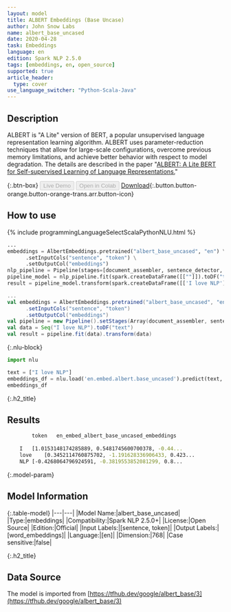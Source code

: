 ```yaml
---
layout: model
title: ALBERT Embeddings (Base Uncase)
author: John Snow Labs
name: albert_base_uncased
date: 2020-04-28
task: Embeddings
language: en
edition: Spark NLP 2.5.0
tags: [embeddings, en, open_source]
supported: true
article_header:
  type: cover
use_language_switcher: "Python-Scala-Java"
---
```


## Description
ALBERT is "A Lite" version of BERT, a popular unsupervised language representation learning algorithm. ALBERT uses parameter-reduction techniques that allow for large-scale configurations, overcome previous memory limitations, and achieve better behavior with respect to model degradation. The details are described in the paper "[ALBERT: A Lite BERT for Self-supervised Learning of Language Representations.](https://arxiv.org/abs/1909.11942)"

{:.btn-box}
<button class="button button-orange" disabled>Live Demo</button>
<button class="button button-orange" disabled>Open in Colab</button>
[Download](https://s3.amazonaws.com/auxdata.johnsnowlabs.com/public/models/albert_base_uncased_en_2.5.0_2.4_1588073363475.zip){:.button.button-orange.button-orange-trans.arr.button-icon}

## How to use

<div class="tabs-box" markdown="1">

{% include programmingLanguageSelectScalaPythonNLU.html %}

```python
...
embeddings = AlbertEmbeddings.pretrained("albert_base_uncased", "en") \
      .setInputCols("sentence", "token") \
      .setOutputCol("embeddings")
nlp_pipeline = Pipeline(stages=[document_assembler, sentence_detector, tokenizer, embeddings])
pipeline_model = nlp_pipeline.fit(spark.createDataFrame([[""]]).toDF("text"))
result = pipeline_model.transform(spark.createDataFrame([['I love NLP']], ["text"]))
```

```scala
...
val embeddings = AlbertEmbeddings.pretrained("albert_base_uncased", "en")
      .setInputCols("sentence", "token")
      .setOutputCol("embeddings")
val pipeline = new Pipeline().setStages(Array(document_assembler, sentence_detector, tokenizer, embeddings))
val data = Seq("I love NLP").toDF("text")
val result = pipeline.fit(data).transform(data)
```

{:.nlu-block}
```python
import nlu

text = ["I love NLP"]
embeddings_df = nlu.load('en.embed.albert.base_uncased').predict(text, output_level='token')
embeddings_df
```

</div>

{:.h2_title}
## Results
```bash
        token	en_embed_albert_base_uncased_embeddings
	
	I	[1.0153148174285889, 0.5481745600700378, -0.44...
	love	[0.3452114760875702, -1.191628336906433, 0.423...
	NLP	[-0.4268064796924591, -0.3819553852081299, 0.8...
```

{:.model-param}
## Model Information

{:.table-model}
|---|---|
|Model Name:|albert_base_uncased|
|Type:|embeddings|
|Compatibility:|Spark NLP 2.5.0+|
|License:|Open Source|
|Edition:|Official|
|Input Labels:|[sentence, token]|
|Output Labels:|[word_embeddings]|
|Language:|[en]|
|Dimension:|768|
|Case sensitive:|false|


{:.h2_title}
## Data Source
The model is imported from [https://tfhub.dev/google/albert_base/3](https://tfhub.dev/google/albert_base/3)
